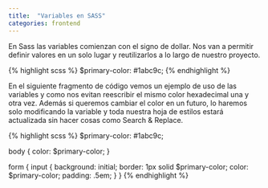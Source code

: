 ```yaml
---
title:  "Variables en SASS"
categories: frontend
---
```

En Sass las variables comienzan con el signo de dollar. Nos
van a permitir definir valores en un solo lugar y reutilizarlos a lo largo de nuestro proyecto.

{% highlight scss %}
$primary-color: #1abc9c;
{% endhighlight %}

En el siguiente fragmento de código vemos un ejemplo de uso de las variables y como nos evitan reescribir el mismo color hexadecimal una y otra vez. Además si queremos cambiar el color en un futuro, lo haremos solo modificando la variable y toda nuestra hoja de estilos estará actualizada sin hacer cosas como Search & Replace.

{% highlight scss %}
$primary-color: #1abc9c;

body {
  color: $primary-color;
}

form {
  input {
    background: initial;
    border: 1px solid $primary-color;
    color: $primary-color;
    padding: .5em;
  }
}
{% endhighlight %}
